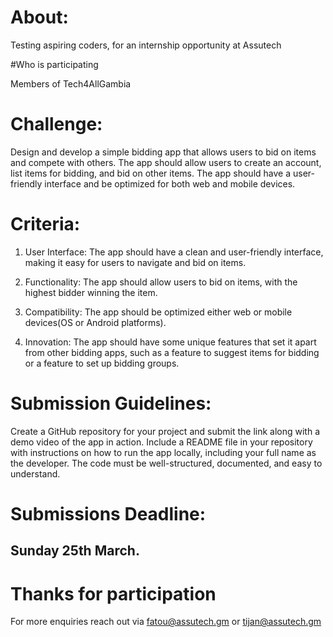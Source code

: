 # About:

Testing aspiring coders, for an internship opportunity at Assutech

#Who is participating

Members of Tech4AllGambia


# Challenge:

Design and develop a simple bidding app that allows users to bid on items and compete with others. The app should allow users to create an account, list items for bidding, and bid on other items. The app should have a user-friendly interface and be optimized for both web and mobile devices.


# Criteria:

1. User Interface: The app should have a clean and user-friendly interface, making it easy for users to navigate and bid on items.

2. Functionality: The app should allow users to bid on items, with the highest bidder winning the item.

3. Compatibility: The app should be optimized either web or mobile devices(OS or Android platforms).

4. Innovation: The app should have some unique features that set it apart from other bidding apps, such as a feature to suggest items for bidding or a feature to set up bidding groups.



# Submission Guidelines:

Create a GitHub repository for your project and submit the link along with a demo video of the app in action.
Include a README file in your repository with instructions on how to run the app locally, including your full name as the developer.
The code must be well-structured, documented, and easy to understand.


# Submissions Deadline:

## Sunday 25th March.



# Thanks for participation

For more enquiries reach out via fatou@assutech.gm or tijan@assutech.gm
